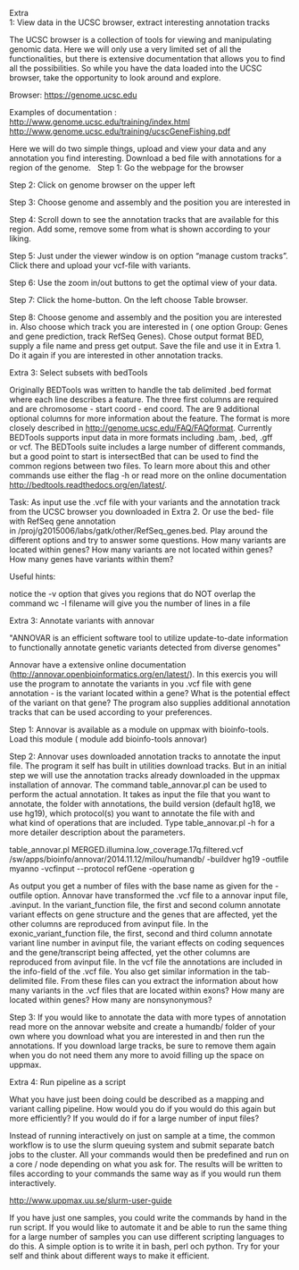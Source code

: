 Extra 1: View data in the UCSC browser, extract interesting annotation tracks

The UCSC browser is a collection of tools for viewing and manipulating genomic data. Here we will only use a very limited set of all the functionalities, but there is extensive documentation that allows you to find all the possibilities. So while you have the data loaded into the UCSC browser, take the opportunity to look around and explore. 

Browser: https://genome.ucsc.edu

Examples of documentation : 
http://www.genome.ucsc.edu/training/index.html
http://www.genome.ucsc.edu/training/ucscGeneFishing.pdf

Here we will do two simple things, upload and view your data and any annotation you find interesting. Download a bed file with annotations for a region of the genome.
 
Step 1: Go the webpage for the browser

Step 2: Click on genome browser on the upper left

Step 3: Choose genome and assembly and the position you are interested in

Step 4: Scroll down to see the annotation tracks that are available for this region. Add some, remove some from what is shown according to your liking. 

Step 5: Just under the viewer window is on option “manage custom tracks”. Click there and upload your vcf-file with variants. 

Step 6: Use the zoom in/out buttons to get the optimal view of your data. 

Step 7: Click the home-button. On the left choose Table browser. 

Step 8: Choose genome and assembly and the position you are interested in. Also choose which track you are interested in ( one option Group: Genes and gene prediction, track RefSeq Genes). Chose output format BED, supply a file name and press get output. Save the file and use it in Extra 1. Do it again if you are interested in other annotation tracks. 

Extra 3: Select subsets with bedTools

Originally BEDTools was written to handle the tab delimited .bed format where each line describes a feature. The three first columns are required and are chromosome - start coord - end coord. The are 9 additional optional columns for more information about the feature. The format is more closely described in http://genome.ucsc.edu/FAQ/FAQformat. Currently BEDTools supports input data in more formats including .bam, .bed, .gff or vcf. The BEDTools suite includes a large number of different commands, but a good point to start is intersectBed that can be used to find the common regions between two files. To learn more about this and other commands use either the flag -h or read more on the online documentation http://bedtools.readthedocs.org/en/latest/.

Task: As input use the .vcf file with your variants and the annotation track from the UCSC browser you downloaded in Extra 2. Or use the bed- file with RefSeq gene annotation in /proj/g2015006/labs/gatk/other/RefSeq_genes.bed. Play around the different options and try to answer some questions. How many variants are located within genes? How many variants are not located within genes? How many genes have variants within them?  

Useful hints:

notice the -v option that gives you regions that do NOT overlap
the command wc -l filename will give you the number of lines in a file

Extra 3: Annotate variants with annovar

"ANNOVAR is an efficient software tool to utilize update-to-date information to functionally annotate genetic variants detected from diverse genomes"

Annovar have a extensive online documentation (http://annovar.openbioinformatics.org/en/latest/). In this exercis you will use the program to annotate the variants in you .vcf file with gene annotation - is the variant located within a gene? What is the potential effect of the variant on that gene? The program also supplies additional annotation tracks that can be used according to your preferences.

Step 1: Annovar is available as a module on uppmax with bioinfo-tools. Load this module ( module add bioinfo-tools annovar)

Step 2: Annovar uses downloaded annotation tracks to annotate the input file. The program it self has built in utilities download tracks. But in an initial step we will use the annotation tracks already downloaded in the uppmax installation of annovar. The command table_annovar.pl can be used to perform the actual annotation. It takes as input the file that you want to annotate, the folder with annotations, the build version (default hg18, we use hg19), which protocol(s) you want to annotate the file with and what kind of operations that are included. Type table_annovar.pl -h for a more detailer description about the parameters. 

table_annovar.pl MERGED.illumina.low_coverage.17q.filtered.vcf /sw/apps/bioinfo/annovar/2014.11.12/milou/humandb/ -buildver hg19 -outfile myanno -vcfinput --protocol refGene -operation g

As output you get a number of files with the base name as given for the -outfile option. Annovar have transformed the .vcf file to a annovar input file, .avinput. In the variant_function file, the first and second column annotate variant effects on gene structure and the genes that are affected, yet the other columns are reproduced from avinput file. In the exonic_variant_function file, the first, second and third column annotate variant line number in avinput file, the variant effects on coding sequences and the gene/transcript being affected, yet the other columns are reproduced from avinput file. In the vcf file the annotations are included in the info-field of the .vcf file. You also get similar information in the tab-delimited file. From these files can you extract the information about how many variants in the .vcf files that are located within exons? How many are located within genes? How many are nonsynonymous?  

Step 3: If you would like to annotate the data with more types of annotation read more on the annovar website and create a humandb/ folder of your own where you download what you are interested in and then run the annotations. If you download large tracks, be sure to remove them again when you do not need them any more to avoid filling up the space on uppmax. 


Extra 4: Run pipeline as a script

What you have just been doing could be described as a mapping and variant calling pipeline. How would you do if you would do this again but more efficiently? If you would do if for a large number of input files?

Instead of running interactively on just on sample at a time, the common workflow is to use the slurm queuing system and submit separate batch jobs to the cluster. All your commands would then be predefined and run on a core / node depending on what you ask for. The results will be written to files according to your commands the same way as if you would run them interactively. 

http://www.uppmax.uu.se/slurm-user-guide

If you have just one samples, you could write the commands by hand in the run script. If you would like to automate it and be able to run the same thing for a large number of samples you can use different scripting languages to do this. A simple option is to write it in bash, perl och python. Try for your self and think about different ways to make it efficient.
